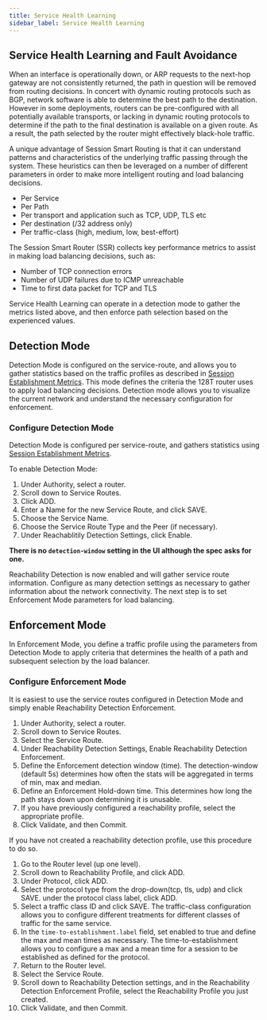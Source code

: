 ```yaml
---
title: Service Health Learning
sidebar_label: Service Health Learning
---
```


## Service Health Learning and Fault Avoidance

When an interface is operationally down, or ARP requests to the next-hop gateway are not consistently returned, the path in question will be removed from routing decisions. In concert with dynamic routing protocols such as BGP, network software is able to determine the best path to the destination. However in some deployments, routers can be pre-configured with all potentially available transports, or lacking in dynamic routing protocols to determine if the path to the final destination is available on a given route. As a result, the path selected by the router might effectively black-hole traffic. 

A unique advantage of Session Smart Routing is that it can understand patterns and characteristics of the underlying traffic passing through the system. These heuristics can then be leveraged on a number of different parameters in order to make more intelligent routing and load balancing decisions.

- Per Service 
- Per Path
- Per transport and application such as TCP, UDP, TLS etc
- Per destination (/32 address only)
- Per traffic-class (high, medium, low, best-effort)

The Session Smart Router (SSR) collects key performance metrics to assist in making load balancing decisions, such as:

- Number of TCP connection errors
- Number of UDP failures due to ICMP unreachable
- Time to first data packet for TCP and TLS

Service Health Learning can operate in a detection mode to gather the metrics listed above, and then enforce path selection based on the experienced values.

## Detection Mode

Detection Mode is configured on the service-route, and allows you to gather statistics based on the traffic profiles as described in [Session Establishment Metrics](concepts_metrics.md/#session-establishment-metrics). This mode defines the criteria the 128T router uses to apply load balancing decisions. Detection mode allows you to visualize the current network and understand the necessary configuration for enforcement. 

### Configure Detection Mode

Detection Mode is configured per service-route, and gathers statistics using [Session Establishment Metrics](concepts_metrics.md/#session-establishment-metrics). 

To enable Detection Mode:

1. Under Authority, select a router.
2. Scroll down to Service Routes.
3. Click ADD.
4. Enter a Name for the new Service Route, and click SAVE.
5. Choose the Service Name.
6. Choose the Service Route Type and the Peer (if necessary). 
7. Under Reachablitily Detection Settings, click Enable.

**There is no `detection-window` setting in the UI although the spec asks for one.** 

Reachability Detection is now enabled and will gather service route information. Configure as many detection settings as necessary to gather information about the network connectivity. 
The next step is to set Enforcement Mode parameters for load balancing.

## Enforcement Mode

In Enforcement Mode, you define a traffic profile using the parameters from Detection Mode to apply criteria that determines the health of a path and subsequent selection by the load balancer. 

### Configure Enforcement Mode

It is easiest to use the service routes configured in Detection Mode and simply enable Reachability Detection Enforcement. 

1. Under Authority, select a router.
2. Scroll down to Service Routes.
3. Select the Service Route.
4. Under Reachability Detection Settings, Enable Reachability Detection Enforcement.
5. Define the Enforcement detection window (time). The detection-window (default 5s) determines how often the stats will be aggregated in terms of min, max and median. 
6. Define an Enforcement Hold-down time. This determines how long the path stays down upon determining it is unusable. 
7. If you have previously configured a reachability profile, select the appropriate profile.
8. Click Validate, and then Commit.  

If you have not created a reachability detection profile, use this procedure to do so. 

1. Go to the Router level (up one level).
2. Scroll down to Reachability Profile, and click ADD.
3. Under Protocol, click ADD.
4. Select the protocol type from the drop-down(tcp, tls, udp) and click SAVE.
under the protocol class label, click ADD.
5. Select a traffic class ID and click SAVE. The traffic-class configuration allows you to configure different treatments for different classes of traffic for the same service.  
6. In the `time-to-establishment.label` field, set enabled to true and define the max and mean times as necessary. The time-to-establishment allows you to configure a max and a mean time for a session to be established as defined for the protocol. 
7. Return to the Router level.
8. Select the Service Route.
9. Scroll down to Reachability Detection settings, and in the Reachability Detection Enforcement Profile, select the Reachability Profile you just created. 
10. Click Validate, and then Commit.   

